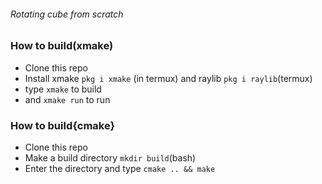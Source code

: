 ######  Rotating cube from scratch


### How to build(xmake)

 - Clone this repo
 - Install xmake ```pkg i xmake``` (in termux) and raylib ```pkg i raylib```(termux)
 - type ``` xmake ``` to build
 - and ``` xmake run ``` to run

### How to build{cmake}
 - Clone this repo
 - Make a build directory ```mkdir build```(bash)
 - Enter the directory and type ```cmake .. && make```

